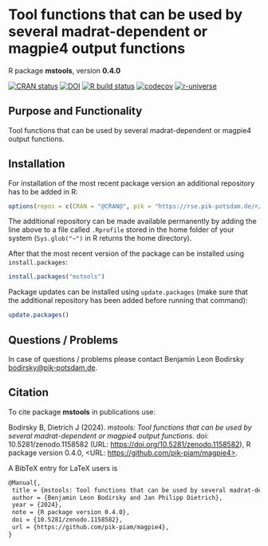 # Tool functions that can be used by several madrat-dependent or magpie4 output functions

R package **mstools**, version **0.4.0**

[![CRAN status](https://www.r-pkg.org/badges/version/mstools)](https://cran.r-project.org/package=mstools) [![DOI](https://zenodo.org/badge/DOI/10.5281/zenodo.1158582.svg)](https://doi.org/10.5281/zenodo.1158582) [![R build status](https://github.com/pik-piam/magpie4/workflows/check/badge.svg)](https://github.com/pik-piam/magpie4/actions) [![codecov](https://codecov.io/gh/pik-piam/magpie4/branch/master/graph/badge.svg)](https://app.codecov.io/gh/pik-piam/magpie4) [![r-universe](https://pik-piam.r-universe.dev/badges/mstools)](https://pik-piam.r-universe.dev/builds)

## Purpose and Functionality

Tool functions that can be used by several madrat-dependent or magpie4 output functions.


## Installation

For installation of the most recent package version an additional repository has to be added in R:

```r
options(repos = c(CRAN = "@CRAN@", pik = "https://rse.pik-potsdam.de/r/packages"))
```
The additional repository can be made available permanently by adding the line above to a file called `.Rprofile` stored in the home folder of your system (`Sys.glob("~")` in R returns the home directory).

After that the most recent version of the package can be installed using `install.packages`:

```r 
install.packages("mstools")
```

Package updates can be installed using `update.packages` (make sure that the additional repository has been added before running that command):

```r 
update.packages()
```

## Questions / Problems

In case of questions / problems please contact Benjamin Leon Bodirsky <bodirsky@pik-potsdam.de>.

## Citation

To cite package **mstools** in publications use:

Bodirsky B, Dietrich J (2024). _mstools: Tool functions that can be used by several madrat-dependent or magpie4 output functions_. doi: 10.5281/zenodo.1158582 (URL: https://doi.org/10.5281/zenodo.1158582), R package version 0.4.0, <URL: https://github.com/pik-piam/magpie4>.

A BibTeX entry for LaTeX users is

 ```latex
@Manual{,
  title = {mstools: Tool functions that can be used by several madrat-dependent or magpie4 output functions},
  author = {Benjamin Leon Bodirsky and Jan Philipp Dietrich},
  year = {2024},
  note = {R package version 0.4.0},
  doi = {10.5281/zenodo.1158582},
  url = {https://github.com/pik-piam/magpie4},
}
```
